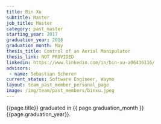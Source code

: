 ```yaml
---
title: Bin Xu
subtitle: Master
job_title: Master
category: past_master
starting_year: 2017
graduation_year: 2018
graduation_month: May
thesis_title: Control of an Aerial Manipulator
thesis_link: NOT PROVIDED
linkedin: https://www.linkedin.com/in/bin-xu-a06436116/
advisors:
 - name: Sebastian Scherer
current_status: Software Engineer, Waymo
layout: team_past_member_personal_page
image: /img/team/past_members/binxu.jpeg
---
```


{{page.title}} graduated in {{ page.graduation_month }} {{page.graduation_year}}.

